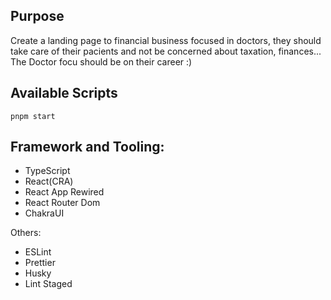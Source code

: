 ## Purpose

Create a landing page to financial business focused in doctors, they should take care of their pacients and not be concerned about taxation, finances... The Doctor focu should be on their career :)

## Available Scripts

`pnpm start`

## Framework and Tooling:

- TypeScript
- React(CRA)
- React App Rewired
- React Router Dom
- ChakraUI

Others:

- ESLint
- Prettier
- Husky
- Lint Staged

